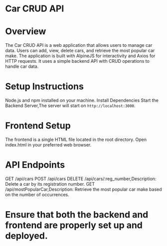 # Car CRUD API

# Overview
The Car CRUD API is a web application that allows users to manage car data. Users can add, view, delete cars, and retrieve the most popular car make. The application is built with AlpineJS for interactivity and Axios for HTTP requests. It uses a simple backend API with CRUD operations to handle car data.

# Setup Instructions
Node.js and npm installed on your machine.
Install Dependencies
Start the Backend Server,The server will start on `http://localhost:3000`.

# Frontend Setup
The frontend is a single HTML file located in the root directory. Open index.html in your preferred web browser.

# API Endpoints
GET /api/cars
POST /api/cars
DELETE /api/cars/:reg_number,Description: Delete a car by its registration number.
GET /api/mostPopularCar,Description: Retrieve the most popular car make based on the number of occurrences.

# Ensure that both the backend and frontend are properly set up and deployed.
